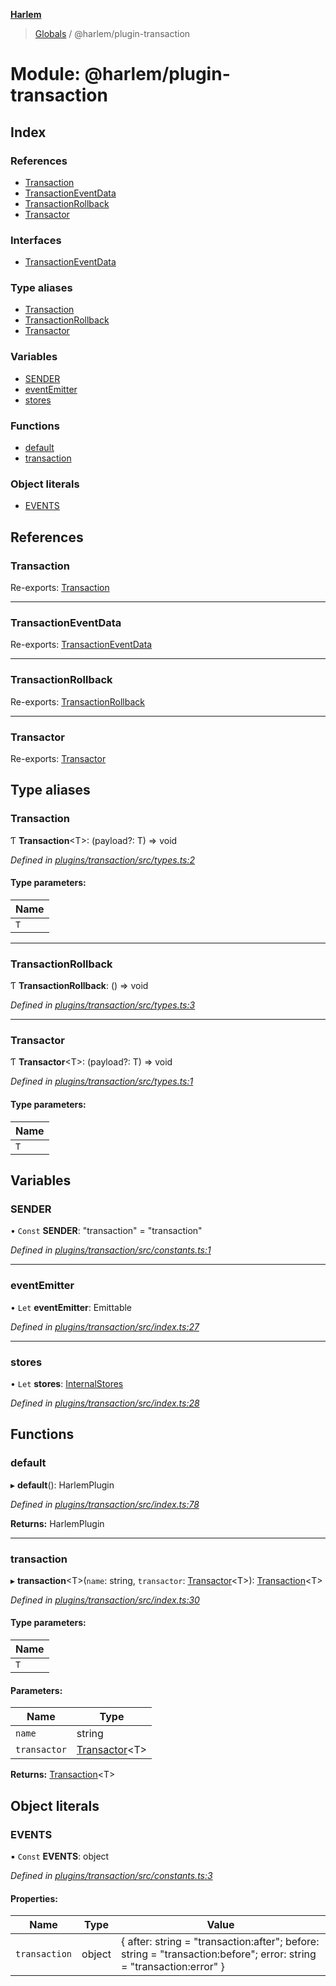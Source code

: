 **[Harlem](../README.md)**

> [Globals](../README.md) / @harlem/plugin-transaction

# Module: @harlem/plugin-transaction

## Index

### References

* [Transaction](_harlem_plugin_transaction.md#transaction)
* [TransactionEventData](_harlem_plugin_transaction.md#transactioneventdata)
* [TransactionRollback](_harlem_plugin_transaction.md#transactionrollback)
* [Transactor](_harlem_plugin_transaction.md#transactor)

### Interfaces

* [TransactionEventData](../interfaces/_harlem_plugin_transaction.transactioneventdata.md)

### Type aliases

* [Transaction](_harlem_plugin_transaction.md#transaction)
* [TransactionRollback](_harlem_plugin_transaction.md#transactionrollback)
* [Transactor](_harlem_plugin_transaction.md#transactor)

### Variables

* [SENDER](_harlem_plugin_transaction.md#sender)
* [eventEmitter](_harlem_plugin_transaction.md#eventemitter)
* [stores](_harlem_plugin_transaction.md#stores)

### Functions

* [default](_harlem_plugin_transaction.md#default)
* [transaction](_harlem_plugin_transaction.md#transaction)

### Object literals

* [EVENTS](_harlem_plugin_transaction.md#events)

## References

### Transaction

Re-exports: [Transaction](_harlem_plugin_transaction.md#transaction)

___

### TransactionEventData

Re-exports: [TransactionEventData](../interfaces/_harlem_plugin_transaction.transactioneventdata.md)

___

### TransactionRollback

Re-exports: [TransactionRollback](_harlem_plugin_transaction.md#transactionrollback)

___

### Transactor

Re-exports: [Transactor](_harlem_plugin_transaction.md#transactor)

## Type aliases

### Transaction

Ƭ  **Transaction**\<T>: (payload?: T) => void

*Defined in [plugins/transaction/src/types.ts:2](https://github.com/andrewcourtice/harlem/blob/97733b5/plugins/transaction/src/types.ts#L2)*

#### Type parameters:

Name |
------ |
`T` |

___

### TransactionRollback

Ƭ  **TransactionRollback**: () => void

*Defined in [plugins/transaction/src/types.ts:3](https://github.com/andrewcourtice/harlem/blob/97733b5/plugins/transaction/src/types.ts#L3)*

___

### Transactor

Ƭ  **Transactor**\<T>: (payload?: T) => void

*Defined in [plugins/transaction/src/types.ts:1](https://github.com/andrewcourtice/harlem/blob/97733b5/plugins/transaction/src/types.ts#L1)*

#### Type parameters:

Name |
------ |
`T` |

## Variables

### SENDER

• `Const` **SENDER**: \"transaction\" = "transaction"

*Defined in [plugins/transaction/src/constants.ts:1](https://github.com/andrewcourtice/harlem/blob/97733b5/plugins/transaction/src/constants.ts#L1)*

___

### eventEmitter

• `Let` **eventEmitter**: Emittable

*Defined in [plugins/transaction/src/index.ts:27](https://github.com/andrewcourtice/harlem/blob/97733b5/plugins/transaction/src/index.ts#L27)*

___

### stores

• `Let` **stores**: [InternalStores](_harlem_core.md#internalstores)

*Defined in [plugins/transaction/src/index.ts:28](https://github.com/andrewcourtice/harlem/blob/97733b5/plugins/transaction/src/index.ts#L28)*

## Functions

### default

▸ **default**(): HarlemPlugin

*Defined in [plugins/transaction/src/index.ts:78](https://github.com/andrewcourtice/harlem/blob/97733b5/plugins/transaction/src/index.ts#L78)*

**Returns:** HarlemPlugin

___

### transaction

▸ **transaction**\<T>(`name`: string, `transactor`: [Transactor](_harlem_plugin_transaction.md#transactor)\<T>): [Transaction](_harlem_plugin_transaction.md#transaction)\<T>

*Defined in [plugins/transaction/src/index.ts:30](https://github.com/andrewcourtice/harlem/blob/97733b5/plugins/transaction/src/index.ts#L30)*

#### Type parameters:

Name |
------ |
`T` |

#### Parameters:

Name | Type |
------ | ------ |
`name` | string |
`transactor` | [Transactor](_harlem_plugin_transaction.md#transactor)\<T> |

**Returns:** [Transaction](_harlem_plugin_transaction.md#transaction)\<T>

## Object literals

### EVENTS

▪ `Const` **EVENTS**: object

*Defined in [plugins/transaction/src/constants.ts:3](https://github.com/andrewcourtice/harlem/blob/97733b5/plugins/transaction/src/constants.ts#L3)*

#### Properties:

Name | Type | Value |
------ | ------ | ------ |
`transaction` | object | { after: string = "transaction:after"; before: string = "transaction:before"; error: string = "transaction:error" } |
